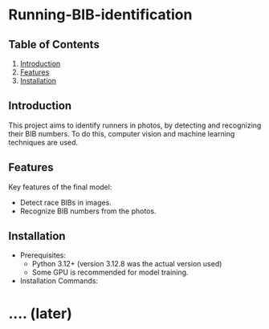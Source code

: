 # Running-BIB-identification

## Table of Contents

1. [Introduction](#introduction)
2. [Features](#features)
3. [Installation](#installation)

## Introduction

This project aims to identify runners in photos, by detecting and recognizing their BIB numbers. To do this, computer vision and machine learning techniques are used.

## Features

Key features of the final model:

- Detect race BIBs in images.
- Recognize BIB numbers from the photos.

## Installation

- Prerequisites:
  - Python 3.12+ (version 3.12.8 was the actual version used)
  - Some GPU is recommended for model training.
- Installation Commands:

# .... (later)
